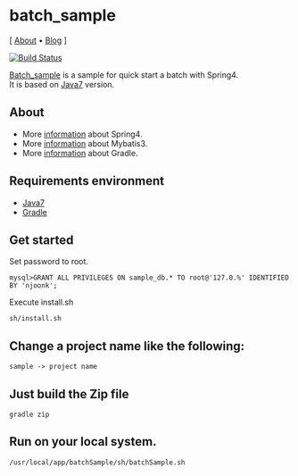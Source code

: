 # batch_sample

\[ [About](https://github.com/minziappa/batch_sample) • [Blog](http://njoonk.blogspot.jp/) \]

[![Build Status](https://travis-ci.org/minziappa/batch_sample.svg?branch=master)](https://travis-ci.org/minziappa/batch_sample.svg)

[Batch_sample][1] is a sample for quick start a batch with Spring4.  
It is based on [Java7][2] version.

## About
* More [information](http://projects.spring.io/spring-framework) about Spring4.
* More [information](http://blog.mybatis.org) about Mybatis3.
* More [information](https://www.gradle.org) about Gradle.

## Requirements environment 

* [Java7](http://www.oracle.com/technetwork/java/javase/downloads/index.html)
* [Gradle](https://services.gradle.org/distributions/gradle-2.3-all.zip)

## Get started
Set password to root.
```
mysql>GRANT ALL PRIVILEGES ON sample_db.* TO root@'127.0.%' IDENTIFIED BY 'njoonk';
```
Execute install.sh
```
sh/install.sh
```
## Change a project name like the following:
```
sample -> project name
```

## Just build the Zip file
```
gradle zip
```

## Run on your local system.
```
/usr/local/app/batchSample/sh/batchSample.sh
```

[1]: https://github.com/minziappa/batch_sample "Batch_sample"
[2]: http://www.oracle.com/technetwork/java/javase/downloads/jdk7-downloads-1880260.html "Java7"
